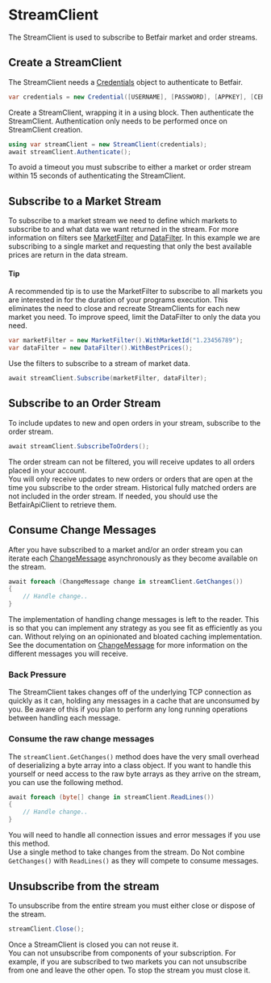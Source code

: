 # StreamClient
The StreamClient is used to subscribe to Betfair market and order streams.

## Create a StreamClient
The StreamClient needs a [Credentials](/docs/Authentication.md) object to authenticate to Betfair.
```csharp
var credentials = new Credential([USERNAME], [PASSWORD], [APPKEY], [CERT]);
```

Create a StreamClient, wrapping it in a using block. Then authenticate the StreamClient. Authentication only needs to be performed once on StreamClient creation.
```csharp
using var streamClient = new StreamClient(credentials);
await streamClient.Authenticate();
```

To avoid a timeout you must subscribe to either a market or order stream within 15 seconds of authenticating the StreamClient.

## Subscribe to a Market Stream
To subscribe to a market stream we need to define which markets to subscribe to and what data we want returned in the stream. For more information on filters see [MarketFilter](/docs/MarketFilter.md) and [DataFilter](/docs/MarketFilter.md). In this example we are subscribing to a single market and requesting that only the best available prices are return in the data stream.

#### Tip
A recommended tip is to use the MarketFilter to subscribe to all markets you are interested in for the duration of your programs execution. This eliminates the need to close and recreate StreamClients for each new market you need. To improve speed, limit the DataFilter to only the data you need. 
```csharp
var marketFilter = new MarketFilter().WithMarketId("1.23456789");
var dataFilter = new DataFilter().WithBestPrices();
```

Use the filters to subscribe to a stream of market data.
```csharp
await streamClient.Subscribe(marketFilter, dataFilter);
```

## Subscribe to an Order Stream
To include updates to new and open orders in your stream, subscribe to the order stream.
```csharp
await streamClient.SubscribeToOrders();
```
The order stream can not be filtered, you will receive updates to all orders placed in your account.  
You will only receive updates to new orders or orders that are open at the time you subscribe to the order stream. Historical fully matched orders are not included in the order stream. If needed, you should use the BetfairApiClient to retrieve them. 

## Consume Change Messages
After you have subscribed to a market and/or an order stream you can iterate each [ChangeMessage](/docs/ChangeMessage.md) asynchronously as they become available on the stream. 
```csharp
await foreach (ChangeMessage change in streamClient.GetChanges())
{
	// Handle change..
}
```
The implementation of handling change messages is left to the reader. This is so that you can implement any strategy as you see fit as efficiently as you can. Without relying on an opinionated and bloated caching implementation. See the documentation on [ChangeMessage](/docs/ChangeMessage.md) for more information on the different messages you will receive.

### Back Pressure
The StreamClient takes changes off of the underlying TCP connection as quickly as it can, holding any messages in a cache that are unconsumed by you. Be aware of this if you plan to perform any long running operations between handling each message.

### Consume the raw change messages
The ```streamClient.GetChanges()``` method does have the very small overhead of deserializing a byte array into a class object. If you want to handle this yourself or need access to the raw byte arrays as they arrive on the stream, you can use the following method.
```csharp
await foreach (byte[] change in streamClient.ReadLines())
{
	// Handle change..
}
```
You will need to handle all connection issues and error messages if you use this method.  
Use a single method to take changes from the stream. Do Not combine ```GetChanges()``` with ```ReadLines()``` as they will compete to consume messages.

## Unsubscribe from the stream
To unsubscribe from the entire stream you must either close or dispose of the stream.
```csharp
streamClient.Close();
```
Once a StreamClient is closed you can not reuse it.  
You can not unsubscribe from components of your subscription. For example, if you are subscribed to two markets you can not unsubscribe from one and leave the other open. To stop the stream you must close it. 